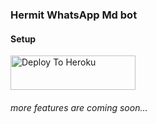 ### Hermit WhatsApp Md bot

#### Setup



<a href="https://h-e-r-m-i-t-web.herokuapp.com/deployment"><img src="https://i.ibb.co/5kmW5cb/download-2.png" alt="Deploy To Heroku" width="200" height="55" border="0"></a>

###### more features are coming soon...

